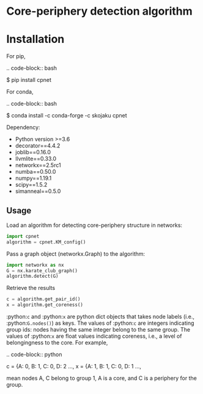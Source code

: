# Core-periphery detection algorithm 



# Installation


For pip, 

.. code-block:: bash

  $ pip install cpnet

For conda,   

.. code-block:: bash

  $ conda install -c conda-forge -c skojaku cpnet 


Dependency:
- Python version >=3.6
- decorator==4.4.2
- joblib==0.16.0
- llvmlite==0.33.0
- networkx==2.5rc1
- numba==0.50.0
- numpy==1.19.1
- scipy==1.5.2
- simanneal==0.5.0

## Usage 

Load an algorithm for detecting core-periphery structure in networks:

```python
import cpnet 
algorithm = cpnet.KM_config()
```

Pass a graph object (networkx.Graph) to the algorithm:

```python
import networkx as nx
G = nx.karate_club_graph()
algorithm.detect(G)
```

Retrieve the results

```python
c = algorithm.get_pair_id()
x = algorithm.get_coreness()
```

:python:`c` and :python:`x` are python dict objects that takes node labels (i.e., :python:`G.nodes()`) as keys. 
The values of :python:`c` are integers indicating group ids: nodes having the same integer belong to the same group. 
The values of :python:`x` are float values indicating coreness, i.e., a level of belongingness to the core.
For example,
 
.. code-block:: python

   c = {A: 0, B: 1, C: 0, D: 2 ..., 
   x = {A: 1, B: 1, C: 0, D: 1 ...,

mean nodes A, C belong to group 1, A is a core, and C is a periphery for the group. 
